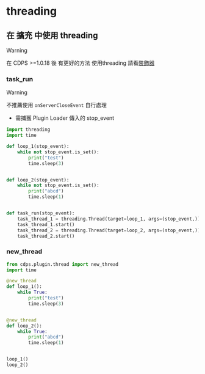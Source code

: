 # threading
## 在 擴充 中使用 threading
> [!WARNING]
> 在 CDPS >=1.0.18 後 有更好的方法 使用threading 請看[裝飾器](#new_thread)

### task_run
> [!WARNING]
> 不推薦使用 `onServerCloseEvent` 自行處理
- 需捕獲 Plugin Loader 傳入的 stop_event
```py
import threading
import time

def loop_1(stop_event):
    while not stop_event.is_set():
        print("test")
        time.sleep(3)


def loop_2(stop_event):
    while not stop_event.is_set():
        print("abcd")
        time.sleep(1)


def task_run(stop_event):
    task_thread_1 = threading.Thread(target=loop_1, args=(stop_event,))
    task_thread_1.start()
    task_thread_2 = threading.Thread(target=loop_2, args=(stop_event,))
    task_thread_2.start()
```

### new_thread
```py
from cdps.plugin.thread import new_thread
import time

@new_thread
def loop_1():
    while True:
        print("test")
        time.sleep(3)


@new_thread
def loop_2():
    while True:
        print("abcd")
        time.sleep(1)


loop_1()
loop_2()
```